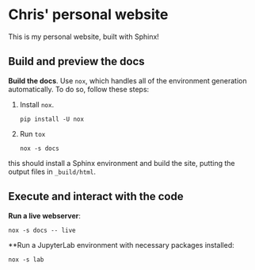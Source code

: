 # Chris' personal website

This is my personal website, built with Sphinx!

## Build and preview the docs

**Build the docs**. Use `nox`, which handles all of the environment generation automatically.
To do so, follow these steps:

1. Install `nox`.

   ```shell
   pip install -U nox
   ```
2. Run `tox`

   ```shell
   nox -s docs
   ```

this should install a Sphinx environment and build the site, putting the output files in `_build/html`.

## Execute and interact with the code

**Run a live webserver**:

```shell
nox -s docs -- live
```

**Run a JupyterLab environment with necessary packages installed:

```shell
nox -s lab
```
